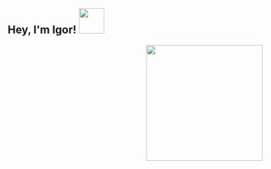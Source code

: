 <h2> Hey, I'm Igor! <img src="https://media.giphy.com/media/3ohhwExYXg3q8oC26Q/giphy.gif" width="50"></h2>
<img align='right' src="https://media.giphy.com/media/gjrYDwbjnK8x36xZIO/giphy.gif" width="230">
</em></p>
